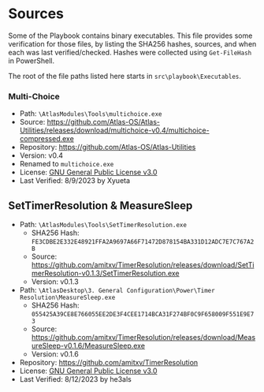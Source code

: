 # Sources
Some of the Playbook contains binary executables. This file provides some verification for those files, by listing the SHA256 hashes, sources, and when each was last verified/checked. Hashes were collected using `Get-FileHash` in PowerShell.

The root of the file paths listed here starts in `src\playbook\Executables`.

### Multi-Choice

-   Path: `\AtlasModules\Tools\multichoice.exe`
-   Source: https://github.com/Atlas-OS/Atlas-Utilities/releases/download/multichoice-v0.4/multichoice-compressed.exe
-   Repository: https://github.com/Atlas-OS/Atlas-Utilities
-   Version: v0.4
-   Renamed to `multichoice.exe`
-   License: [GNU General Public License v3.0](https://github.com/Atlas-OS/utilities/blob/main/LICENSE)
-   Last Verified: 8/9/2023 by Xyueta

## SetTimerResolution & MeasureSleep
- Path: `\AtlasModules\Tools\SetTimerResolution.exe`
    - SHA256 Hash: `FE3CDBE2E332E48921FFA2A9697A66F71472D878154BA331D12ADC7E7C767A2B`
    - Source: https://github.com/amitxv/TimerResolution/releases/download/SetTimerResolution-v0.1.3/SetTimerResolution.exe
    - Version: v0.1.3
- Path: `\AtlasDesktop\3. General Configuration\Power\Timer Resolution\MeasureSleep.exe`
    - SHA256 Hash: `055425A39CE8E766055EE2DE3F4CEE1714BCA31F274BF0C9F658009F551E9E73`
    - Source: https://github.com/amitxv/TimerResolution/releases/download/MeasureSleep-v0.1.6/MeasureSleep.exe
    - Version: v0.1.6
- Repository: https://github.com/amitxv/TimerResolution
- License: [GNU General Public License v3.0](https://github.com/amitxv/TimerResolution/blob/main/LICENSE)
- Last Verified: 8/12/2023 by he3als